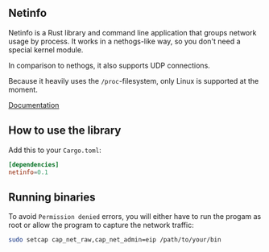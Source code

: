 Netinfo
----------

Netinfo is a Rust library and command line application that groups network usage by process. It works in a nethogs-like way, so you don't need a special kernel module.

In comparison to nethogs, it also supports UDP connections.

Because it heavily uses the `/proc`-filesystem, only Linux is supported at the moment.

[Documentation](https://docs.rs/netinfo)

How to use the library
----------

Add this to your `Cargo.toml`:

```toml
[dependencies]
netinfo=0.1
```


Running binaries
----------

To avoid `Permission denied` errors, you will either have to run the progam as root or allow the program to capture the network traffic:

```bash
sudo setcap cap_net_raw,cap_net_admin=eip /path/to/your/bin
```
